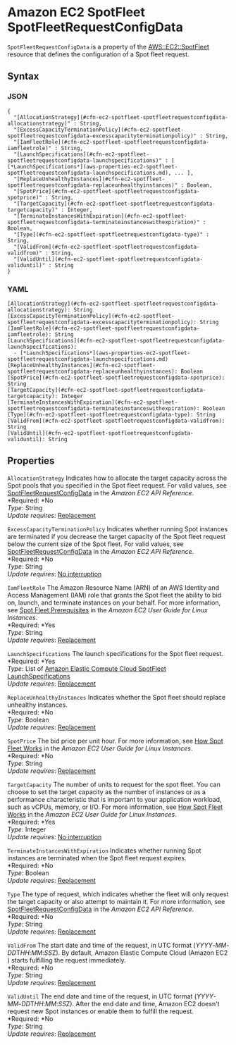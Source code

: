 # Amazon EC2 SpotFleet SpotFleetRequestConfigData<a name="aws-properties-ec2-spotfleet-spotfleetrequestconfigdata"></a>

`SpotFleetRequestConfigData` is a property of the [AWS::EC2::SpotFleet](aws-resource-ec2-spotfleet.md) resource that defines the configuration of a Spot fleet request\.

## Syntax<a name="w3ab2c21c14d624b5"></a>

### JSON<a name="aws-properties-ec2-spotfleet-spotfleetrequestconfigdata-syntax.json"></a>

```
{
  "[AllocationStrategy](#cfn-ec2-spotfleet-spotfleetrequestconfigdata-allocationstrategy)" : String,
  "[ExcessCapacityTerminationPolicy](#cfn-ec2-spotfleet-spotfleetrequestconfigdata-excesscapacityterminationpolicy)" : String,
  "[IamFleetRole](#cfn-ec2-spotfleet-spotfleetrequestconfigdata-iamfleetrole)" : String,
  "[LaunchSpecifications](#cfn-ec2-spotfleet-spotfleetrequestconfigdata-launchspecifications)" : [ [*LaunchSpecifications*](aws-properties-ec2-spotfleet-spotfleetrequestconfigdata-launchspecifications.md), ... ],
  "[ReplaceUnhealthyInstances](#cfn-ec2-spotfleet-spotfleetrequestconfigdata-replaceunhealthyinstances)" : Boolean,
  "[SpotPrice](#cfn-ec2-spotfleet-spotfleetrequestconfigdata-spotprice)" : String,
  "[TargetCapacity](#cfn-ec2-spotfleet-spotfleetrequestconfigdata-targetcapacity)" : Integer,
  "[TerminateInstancesWithExpiration](#cfn-ec2-spotfleet-spotfleetrequestconfigdata-terminateinstanceswithexpiration)" : Boolean,
  "[Type](#cfn-ec2-spotfleet-spotfleetrequestconfigdata-type)" : String,
  "[ValidFrom](#cfn-ec2-spotfleet-spotfleetrequestconfigdata-validfrom)" : String,
  "[ValidUntil](#cfn-ec2-spotfleet-spotfleetrequestconfigdata-validuntil)" : String
}
```

### YAML<a name="aws-properties-ec2-spotfleet-spotfleetrequestconfigdata-syntax.yaml"></a>

```
[AllocationStrategy](#cfn-ec2-spotfleet-spotfleetrequestconfigdata-allocationstrategy): String
[ExcessCapacityTerminationPolicy](#cfn-ec2-spotfleet-spotfleetrequestconfigdata-excesscapacityterminationpolicy): String
[IamFleetRole](#cfn-ec2-spotfleet-spotfleetrequestconfigdata-iamfleetrole): String
[LaunchSpecifications](#cfn-ec2-spotfleet-spotfleetrequestconfigdata-launchspecifications):
  - [*LaunchSpecifications*](aws-properties-ec2-spotfleet-spotfleetrequestconfigdata-launchspecifications.md)
[ReplaceUnhealthyInstances](#cfn-ec2-spotfleet-spotfleetrequestconfigdata-replaceunhealthyinstances): Boolean
[SpotPrice](#cfn-ec2-spotfleet-spotfleetrequestconfigdata-spotprice): String
[TargetCapacity](#cfn-ec2-spotfleet-spotfleetrequestconfigdata-targetcapacity): Integer
[TerminateInstancesWithExpiration](#cfn-ec2-spotfleet-spotfleetrequestconfigdata-terminateinstanceswithexpiration): Boolean
[Type](#cfn-ec2-spotfleet-spotfleetrequestconfigdata-type): String
[ValidFrom](#cfn-ec2-spotfleet-spotfleetrequestconfigdata-validfrom): String
[ValidUntil](#cfn-ec2-spotfleet-spotfleetrequestconfigdata-validuntil): String
```

## Properties<a name="w3ab2c21c14d624b7"></a>

`AllocationStrategy`  <a name="cfn-ec2-spotfleet-spotfleetrequestconfigdata-allocationstrategy"></a>
Indicates how to allocate the target capacity across the Spot pools that you specified in the Spot fleet request\. For valid values, see [SpotFleetRequestConfigData](http://docs.aws.amazon.com/AWSEC2/latest/APIReference/API_SpotFleetRequestConfigData.html) in the *Amazon EC2 API Reference*\.  
*Required: *No  
*Type*: String  
*Update requires*: [Replacement](using-cfn-updating-stacks-update-behaviors.md#update-replacement)

`ExcessCapacityTerminationPolicy`  <a name="cfn-ec2-spotfleet-spotfleetrequestconfigdata-excesscapacityterminationpolicy"></a>
Indicates whether running Spot instances are terminated if you decrease the target capacity of the Spot fleet request below the current size of the Spot fleet\. For valid values, see [SpotFleetRequestConfigData](http://docs.aws.amazon.com/AWSEC2/latest/APIReference/API_SpotFleetRequestConfigData.html) in the *Amazon EC2 API Reference*\.  
*Required: *No  
*Type*: String  
*Update requires*: [No interruption](using-cfn-updating-stacks-update-behaviors.md#update-no-interrupt)

`IamFleetRole`  <a name="cfn-ec2-spotfleet-spotfleetrequestconfigdata-iamfleetrole"></a>
The Amazon Resource Name \(ARN\) of an AWS Identity and Access Management \(IAM\) role that grants the Spot fleet the ability to bid on, launch, and terminate instances on your behalf\. For more information, see [Spot Fleet Prerequisites](http://docs.aws.amazon.com/AWSEC2/latest/UserGuide/spot-fleet-requests.html#spot-fleet-prerequisites) in the *Amazon EC2 User Guide for Linux Instances*\.  
*Required: *Yes  
*Type*: String  
*Update requires*: [Replacement](using-cfn-updating-stacks-update-behaviors.md#update-replacement)

`LaunchSpecifications`  <a name="cfn-ec2-spotfleet-spotfleetrequestconfigdata-launchspecifications"></a>
The launch specifications for the Spot fleet request\.  
*Required: *Yes  
*Type*: List of [Amazon Elastic Compute Cloud SpotFleet LaunchSpecifications](aws-properties-ec2-spotfleet-spotfleetrequestconfigdata-launchspecifications.md)  
*Update requires*: [Replacement](using-cfn-updating-stacks-update-behaviors.md#update-replacement)

`ReplaceUnhealthyInstances`  <a name="cfn-ec2-spotfleet-spotfleetrequestconfigdata-replaceunhealthyinstances"></a>
Indicates whether the Spot fleet should replace unhealthy instances\.  
*Required: *No  
*Type*: Boolean  
*Update requires*: [Replacement](using-cfn-updating-stacks-update-behaviors.md#update-replacement)

`SpotPrice`  <a name="cfn-ec2-spotfleet-spotfleetrequestconfigdata-spotprice"></a>
The bid price per unit hour\. For more information, see [How Spot Fleet Works](http://docs.aws.amazon.com/AWSEC2/latest/UserGuide/spot-fleet.html) in the *Amazon EC2 User Guide for Linux Instances*\.  
*Required: *No  
*Type*: String  
*Update requires*: [Replacement](using-cfn-updating-stacks-update-behaviors.md#update-replacement)

`TargetCapacity`  <a name="cfn-ec2-spotfleet-spotfleetrequestconfigdata-targetcapacity"></a>
The number of units to request for the spot fleet\. You can choose to set the target capacity as the number of instances or as a performance characteristic that is important to your application workload, such as vCPUs, memory, or I/O\. For more information, see [How Spot Fleet Works](http://docs.aws.amazon.com/AWSEC2/latest/UserGuide/spot-fleet.html) in the *Amazon EC2 User Guide for Linux Instances*\.  
*Required: *Yes  
*Type*: Integer  
*Update requires*: [No interruption](using-cfn-updating-stacks-update-behaviors.md#update-no-interrupt)

`TerminateInstancesWithExpiration`  <a name="cfn-ec2-spotfleet-spotfleetrequestconfigdata-terminateinstanceswithexpiration"></a>
Indicates whether running Spot instances are terminated when the Spot fleet request expires\.  
*Required: *No  
*Type*: Boolean  
*Update requires*: [Replacement](using-cfn-updating-stacks-update-behaviors.md#update-replacement)

`Type`  <a name="cfn-ec2-spotfleet-spotfleetrequestconfigdata-type"></a>
The type of request, which indicates whether the fleet will only request the target capacity or also attempt to maintain it\. For more information, see [SpotFleetRequestConfigData](http://docs.aws.amazon.com/AWSEC2/latest/APIReference/API_SpotFleetRequestConfigData.html) in the *Amazon EC2 API Reference*\.  
*Required: *No  
*Type*: String  
*Update requires*: [Replacement](using-cfn-updating-stacks-update-behaviors.md#update-replacement)

`ValidFrom`  <a name="cfn-ec2-spotfleet-spotfleetrequestconfigdata-validfrom"></a>
The start date and time of the request, in UTC format \(*YYYY*\-*MM*\-*DD*T*HH*:*MM*:*SS*Z\)\. By default, Amazon Elastic Compute Cloud \(Amazon EC2 \) starts fulfilling the request immediately\.  
*Required: *No  
*Type*: String  
*Update requires*: [Replacement](using-cfn-updating-stacks-update-behaviors.md#update-replacement)

`ValidUntil`  <a name="cfn-ec2-spotfleet-spotfleetrequestconfigdata-validuntil"></a>
The end date and time of the request, in UTC format \(*YYYY*\-*MM*\-*DD*T*HH*:*MM*:*SS*Z\)\. After the end date and time, Amazon EC2 doesn't request new Spot instances or enable them to fulfill the request\.  
*Required: *No  
*Type*: String  
*Update requires*: [Replacement](using-cfn-updating-stacks-update-behaviors.md#update-replacement)